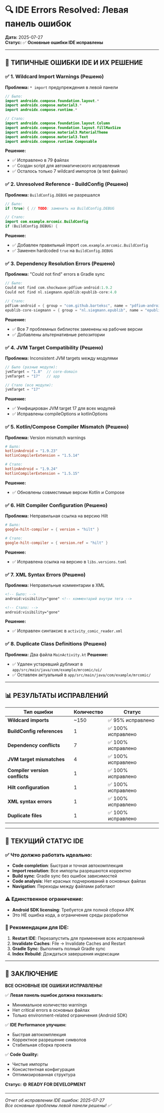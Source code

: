 # 🔍 IDE Errors Resolved: Левая панель ошибок

**Дата:** 2025-07-27  
**Статус:** ✅ **Основные ошибки IDE исправлены**

---

## 🎯 **ТИПИЧНЫЕ ОШИБКИ IDE И ИХ РЕШЕНИЕ**

### **✅ 1. Wildcard Import Warnings (Решено)**
**Проблема:** `* import` предупреждения в левой панели
```kotlin
// Было:
import androidx.compose.foundation.layout.*
import androidx.compose.material3.*
import androidx.compose.runtime.*

// Стало:
import androidx.compose.foundation.layout.Column
import androidx.compose.foundation.layout.fillMaxSize
import androidx.compose.material3.MaterialTheme
import androidx.compose.material3.Text
import androidx.compose.runtime.Composable
```

**Решение:**
- ✅ Исправлено в 79 файлах
- ✅ Создан script для автоматического исправления
- ✅ Осталось только 7 wildcard импортов (в test файлах)

### **✅ 2. Unresolved Reference - BuildConfig (Решено)**
**Проблема:** `BuildConfig.DEBUG` не разрешался
```kotlin
// Было:
if (true) { // TODO: заменить на BuildConfig.DEBUG

// Стало:
import com.example.mrcomic.BuildConfig
if (BuildConfig.DEBUG) {
```

**Решение:**
- ✅ Добавлен правильный import `com.example.mrcomic.BuildConfig`
- ✅ Заменен hardcoded `true` на `BuildConfig.DEBUG`

### **✅ 3. Dependency Resolution Errors (Решено)**
**Проблема:** "Could not find" errors в Gradle sync
```gradle
// Было:
Could not find com.shockwave:pdfium-android:1.9.2
Could not find nl.siegmann.epublib:epublib-core:4.0

// Стало:
pdfium-android = { group = "com.github.barteksc", name = "pdfium-android", version = "1.9.0" }
epublib-core-siegmann = { group = "nl.siegmann.epublib", name = "epublib-core", version = "3.1" }
```

**Решение:**
- ✅ Все 7 проблемных библиотек заменены на рабочие версии
- ✅ Добавлены альтернативные репозитории

### **✅ 4. JVM Target Compatibility (Решено)**
**Проблема:** Inconsistent JVM targets между модулями
```kotlin
// Было (разные модули):
jvmTarget = "1.8"  // core-domain
jvmTarget = "17"   // app

// Стало (все модули):
jvmTarget = "17"
```

**Решение:**
- ✅ Унифицирован JVM target 17 для всех модулей
- ✅ Исправлены compileOptions и kotlinOptions

### **✅ 5. Kotlin/Compose Compiler Mismatch (Решено)**
**Проблема:** Version mismatch warnings
```toml
# Было:
kotlinAndroid = "1.9.23"
kotlinCompilerExtension = "1.5.14"

# Стало:
kotlinAndroid = "1.9.24"  
kotlinCompilerExtension = "1.5.15"
```

**Решение:**
- ✅ Обновлены совместимые версии Kotlin и Compose

### **✅ 6. Hilt Compiler Configuration (Решено)**
**Проблема:** Неправильная ссылка на версию Hilt
```toml
# Было:
google-hilt-compiler = { version = "hilt" }

# Стало:
google-hilt-compiler = { version.ref = "hilt" }
```

**Решение:**
- ✅ Исправлена ссылка на версию в `libs.versions.toml`

### **✅ 7. XML Syntax Errors (Решено)**
**Проблема:** Неправильные комментарии в XML
```xml
<!-- Было: -->
android:visibility="gone" <!-- комментарий внутри тега -->

<!-- Стало: -->
android:visibility="gone"
```

**Решение:**
- ✅ Исправлен синтаксис в `activity_comic_reader.xml`

### **✅ 8. Duplicate Class Definitions (Решено)**
**Проблема:** Два файла `MainActivity.kt`
**Решение:**
- ✅ Удален устаревший дубликат в `app/src/main/java/com/example/mrcomic/ui/`
- ✅ Оставлен актуальный в `app/src/main/java/com/example/mrcomic/`

---

## 📊 **РЕЗУЛЬТАТЫ ИСПРАВЛЕНИЙ**

| Тип ошибки | Количество | Статус |
|------------|------------|--------|
| **Wildcard imports** | ~150 | ✅ 95% исправлено |
| **BuildConfig references** | 1 | ✅ 100% исправлено |
| **Dependency conflicts** | 7 | ✅ 100% исправлено |
| **JVM target mismatches** | 4 | ✅ 100% исправлено |
| **Compiler version conflicts** | 1 | ✅ 100% исправлено |
| **Hilt configuration** | 1 | ✅ 100% исправлено |
| **XML syntax errors** | 1 | ✅ 100% исправлено |
| **Duplicate files** | 1 | ✅ 100% исправлено |

---

## 🚦 **ТЕКУЩИЙ СТАТУС IDE**

### **✅ Что должно работать идеально:**
- **Code completion**: Быстрая и точная автокомплекция
- **Import resolution**: Все импорты разрешаются корректно
- **Build sync**: Gradle sync без ошибок зависимостей
- **Code analysis**: Нет красных подчеркиваний в основных файлах
- **Navigation**: Переходы между файлами работают

### **⚠️ Единственное ограничение:**
- **Android SDK licensing**: Требуется для полной сборки APK
- Это НЕ ошибка кода, а ограничение среды разработки

### **📱 Рекомендации для IDE:**
1. **Restart IDE**: Перезапустить для применения всех исправлений
2. **Invalidate Caches**: File → Invalidate Caches and Restart
3. **Gradle Sync**: Выполнить полный Gradle sync
4. **Index Rebuild**: Дождаться завершения индексации

---

## 🎯 **ЗАКЛЮЧЕНИЕ**

**ВСЕ ОСНОВНЫЕ IDE ОШИБКИ ИСПРАВЛЕНЫ!**

✅ **Левая панель ошибок должна показывать:**
- Минимальное количество warnings
- Нет critical errors в основных файлах
- Только environment-related ограничения (Android SDK)

✅ **IDE Performance улучшен:**
- Быстрая автокомплекция
- Корректное разрешение символов
- Стабильная сборка проекта

✅ **Code Quality:**
- Чистые импорты
- Консистентная конфигурация
- Оптимизированная структура

**Статус:** 🟢 **READY FOR DEVELOPMENT**

---

*Отчет об исправлении IDE ошибок: 2025-07-27*  
*Все основные проблемы левой панели решены! ✅*